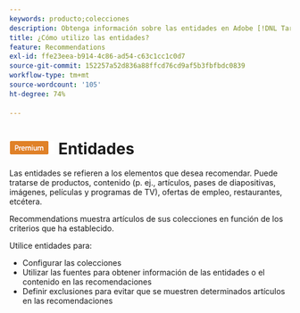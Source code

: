 ```yaml
---
keywords: producto;colecciones
description: Obtenga información sobre las entidades en Adobe [!DNL Target] Recommendations. Las entidades hacen referencia a los elementos que desea recomendar mediante [!DNL Target], como artículos, películas o productos.
title: ¿Cómo utilizo las entidades?
feature: Recommendations
exl-id: ffe23eea-b914-4c86-ad54-c63c1cc1c0d7
source-git-commit: 152257a52d836a88ffcd76cd9af5b3fbfbdc0839
workflow-type: tm+mt
source-wordcount: '105'
ht-degree: 74%

---
```


# ![PREMIUM](/help/main/assets/premium.png) Entidades

Las entidades se refieren a los elementos que desea recomendar. Puede tratarse de productos, contenido (p. ej., artículos, pases de diapositivas, imágenes, películas y programas de TV), ofertas de empleo, restaurantes, etcétera.

Recommendations muestra artículos de sus colecciones en función de los criterios que ha establecido.

Utilice entidades para:

* Configurar las colecciones
* Utilizar las fuentes para obtener información de las entidades o el contenido en las recomendaciones
* Definir exclusiones para evitar que se muestren determinados artículos en las recomendaciones
